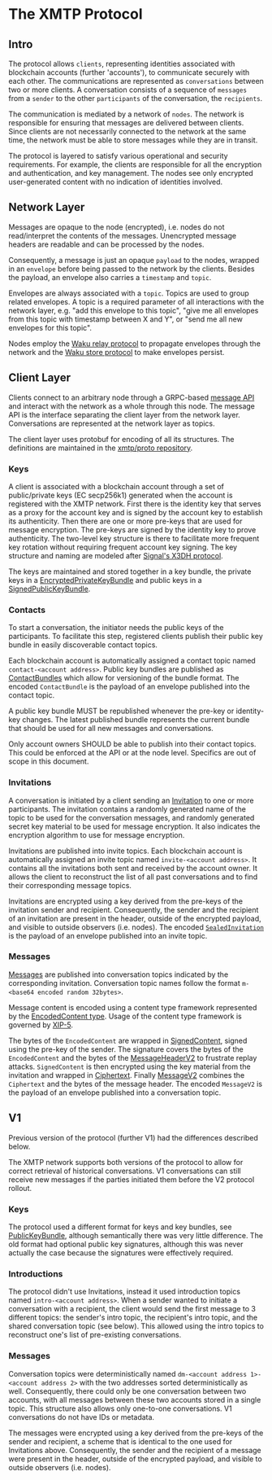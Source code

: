 # The XMTP Protocol

## Intro

The protocol allows `clients`, representing identities associated with blockchain accounts (further 'accounts'), to communicate securely with each other. The communications are represented as `conversations` between two or more clients. A conversation consists of a sequence of `messages` from a `sender` to the other `participants` of the conversation, the `recipients`.

The communication is mediated by a network of `nodes`. The network is responsible for ensuring that messages are delivered between clients. Since clients are not necessarily connected to the network at the same time, the network must be able to store messages while they are in transit.

The protocol is layered to satisfy various operational and security requirements. For example, the clients are responsible for all the encryption and authentication, and key management. The nodes see only encrypted user-generated content with no indication of identities involved.

## Network Layer

Messages are opaque to the node (encrypted), i.e. nodes do not read/interpret the contents of the messages. Unencrypted message headers are readable and can be processed by the nodes.

Consequently, a message is just an opaque `payload` to the nodes, wrapped in an `envelope` before being passed to the network by the clients. Besides the payload, an envelope also carries a `timestamp` and `topic`.

Envelopes are always associated with a `topic`. Topics are used to group related envelopes. A topic is a required parameter of all interactions with the network layer, e.g. "add this envelope to this topic", "give me all envelopes from this topic with timestamp between X and Y", or "send me all new envelopes for this topic".

Nodes employ the [Waku relay protocol](https://rfc.vac.dev/spec/11/) to propagate envelopes through the network and the [Waku store protocol](https://rfc.vac.dev/spec/13/) to make envelopes persist.

## Client Layer

Clients connect to an arbitrary node through a GRPC-based [message API](https://github.com/xmtp/proto/blob/main/proto/message_api/v1/message_api.proto) and interact with the network as a whole through this node. The message API is the interface separating the client layer from the network layer. Conversations are represented at the network layer as topics.

The client layer uses protobuf for encoding of all its structures. The definitions are maintained in the [xmtp/proto repository](https://github.com/xmtp/proto/blob/main/proto).

### Keys

A client is associated with a blockchain account through a set of public/private keys (EC secp256k1) generated when the account is registered with the XMTP network. First there is the identity key that serves as a proxy for the account key and is signed by the account key to establish its authenticity. Then there are one or more pre-keys that are used for message encryption. The pre-keys are signed by the identity key to prove authenticity. The two-level key structure is there to facilitate more frequent key rotation without requiring frequent account key signing. The key structure and naming are modeled after [Signal's X3DH protocol](https://signal.org/docs/specifications/x3dh/#the-x3dh-protocol).

The keys are maintained and stored together in a key bundle, the private keys in a [EncryptedPrivateKeyBundle](https://github.com/xmtp/proto/blob/main/proto/message_contents/private_key.proto) and public keys in a [SignedPublicKeyBundle](https://github.com/xmtp/proto/blob/main/proto/message_contents/public_key.proto).

### Contacts

To start a conversation, the initiator needs the public keys of the participants. To facilitate this step, registered clients publish their public key bundle in easily discoverable contact topics.

Each blockchain account is automatically assigned a contact topic named `contact-<account address>`. Public key bundles are published as [ContactBundles](https://github.com/xmtp/proto/blob/main/proto/message_contents/contact.proto) which allow for versioning of the bundle format. The encoded `ContactBundle` is the payload of an envelope published into the contact topic.

A public key bundle MUST be republished whenever the pre-key or identity-key changes. The latest published bundle represents the current bundle that should be used for all new messages and conversations.

Only account owners SHOULD be able to publish into their contact topics. This could be enforced at the API or at the node level. Specifics are out of scope in this document.

### Invitations

A conversation is initiated by a client sending an [Invitation](https://github.com/xmtp/proto/blob/main/proto/message_contents/invitation.proto) to one or more participants. The invitation contains a randomly generated name of the topic to be used for the conversation messages, and randomly generated secret key material to be used for message encryption. It also indicates the encryption algorithm to use for message encryption.

Invitations are published into invite topics. Each blockchain account is automatically assigned an invite topic named `invite-<account address>`. It contains all the invitations both sent and received by the account owner. It allows the client to reconstruct the list of all past conversations and to find their corresponding message topics.

Invitations are encrypted using a key derived from the pre-keys of the invitation sender and recipient. Consequently, the sender and the recipient of an invitation are present in the header, outside of the encrypted payload, and visible to outside observers (i.e. nodes). The encoded [`SealedInvitation`](https://github.com/xmtp/proto/blob/main/proto/message_contents/invitation.proto) is the payload of an envelope published into an invite topic.

### Messages

[Messages](https://github.com/xmtp/proto/blob/main/proto/message_contents/xmtp_envelope.proto) are published into conversation topics indicated by the corresponding invitation. Conversation topic names follow the format `m-<base64 encoded random 32bytes>`.

Message content is encoded using a content type framework represented by the [EncodedContent type](https://github.com/xmtp/proto/blob/main/proto/message_contents/xmtp_envelope.proto). Usage of the content type framework is governed by [XIP-5](https://github.com/xmtp/XIPs/blob/main/XIPs/xip-5-message-content-types.md).

The bytes of the `EncodedContent` are wrapped in [SignedContent](https://github.com/xmtp/proto/blob/main/proto/message_contents/xmtp_envelope.proto), signed using the pre-key of the sender. The signature covers the bytes of the `EncodedContent` and the bytes of the [MessageHeaderV2](https://github.com/xmtp/proto/blob/main/proto/message_contents/xmtp_envelope.proto) to frustrate replay attacks. `SignedContent` is then encrypted using the key material from the invitation and wrapped in [Ciphertext](https://github.com/xmtp/proto/blob/main/proto/message_contents/ciphertext.proto). Finally [MessageV2](https://github.com/xmtp/proto/blob/main/proto/message_contents/xmtp_envelope.proto) combines the `Ciphertext` and the bytes of the message header. The encoded `MessageV2` is the payload of an envelope published into a conversation topic.

## V1

Previous version of the protocol (further V1) had the differences described below.

The XMTP network supports both versions of the protocol to allow for correct retrieval of historical conversations. V1 conversations can still receive new messages if the parties initiated them before the V2 protocol rollout.

### Keys

The protocol used a different format for keys and key bundles, see [PublicKeyBundle](https://github.com/xmtp/proto/blob/main/proto/message_contents/public_key.proto), although semantically there was very little difference. The old format had optional public key signatures, although this was never actually the case because the signatures were effectively required.

### Introductions

The protocol didn't use Invitations, instead it used introduction topics named `intro-<account address>`. When a sender wanted to initiate a conversation with a recipient, the client would send the first message to 3 different topics: the sender's intro topic, the recipient's intro topic, and the shared conversation topic (see below). This allowed using the intro topics to reconstruct one's list of pre-existing conversations.

### Messages

Conversation topics were deterministically named `dm-<account address 1>-<account address 2>` with the two addresses sorted deterministically as well. Consequently, there could only be one conversation between two accounts, with all messages between these two accounts stored in a single topic. This structure also allows only one-to-one conversations. V1 conversations do not have IDs or metadata.

The messages were encrypted using a key derived from the pre-keys of the sender and recipient, a scheme that is identical to the one used for Invitations above. Consequently, the sender and the recipient of a message were present in the header, outside of the encrypted payload, and visible to outside observers (i.e. nodes).
